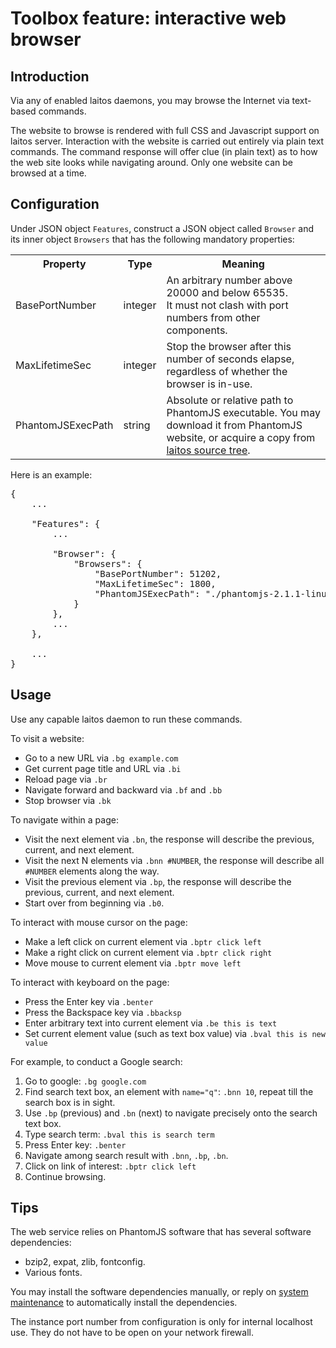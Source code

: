 # Toolbox feature: interactive web browser

## Introduction
Via any of enabled laitos daemons, you may browse the Internet via text-based commands.

The website to browse is rendered with full CSS and Javascript support on laitos server. Interaction with the website is
carried out entirely via plain text commands. The command response will offer clue (in plain text) as to how the web
site looks while navigating around. Only one website can be browsed at a time.

## Configuration
Under JSON object `Features`, construct a JSON object called `Browser` and its inner object `Browsers` that has the
following mandatory properties:
<table>
<tr>
    <th>Property</th>
    <th>Type</th>
    <th>Meaning</th>
</tr>
<tr>
    <td>BasePortNumber</td>
    <td>integer</td>
    <td>
        An arbitrary number above 20000 and below 65535.
        <br/>
        It must not clash with port numbers from other components.
    </td>
</tr>
<tr>
    <td>MaxLifetimeSec</td>
    <td>integer</td>
    <td>Stop the browser after this number of seconds elapse, regardless of whether the browser is in-use.</td>
</tr>
<tr>
    <td>PhantomJSExecPath</td>
    <td>string</td>
    <td>
        Absolute or relative path to PhantomJS executable. You may download it from PhantomJS website, or acquire a copy
        from <a href="https://github.com/HouzuoGuo/laitos/tree/master/extra">laitos source tree</a>.
    </td>
</tr>
</table>

Here is an example:
<pre>
{
    ...

    "Features": {
        ...

        "Browser": {
            "Browsers": {
                "BasePortNumber": 51202,
                "MaxLifetimeSec": 1800,
                "PhantomJSExecPath": "./phantomjs-2.1.1-linux-x86_64"
            }
        },
        ...
    },

    ...
}
</pre>

## Usage
Use any capable laitos daemon to run these commands.

To visit a website:
- Go to a new URL via `.bg example.com`
- Get current page title and URL via `.bi`
- Reload page via `.br`
- Navigate forward and backward via `.bf` and `.bb`
- Stop browser via `.bk`

To navigate within a page:
- Visit the next element via `.bn`, the response will describe the previous, current, and next element.
- Visit the next N elements via `.bnn #NUMBER`, the response will describe all `#NUMBER` elements along the way.
- Visit the previous element via `.bp`, the response will describe the previous, current, and next element.
- Start over from beginning via `.b0`.

To interact with mouse cursor on the page:
- Make a left click on current element via `.bptr click left`
- Make a right click on current element via `.bptr click right`
- Move mouse to current element via `.bptr move left`

To interact with keyboard on the page:
- Press the Enter key via `.benter`
- Press the Backspace key via `.bbacksp`
- Enter arbitrary text into current element via `.be this is text`
- Set current element value (such as text box value) via `.bval this is new value`

For example, to conduct a Google search:
1. Go to google: `.bg google.com`
2. Find search text box, an element with `name="q"`: `.bnn 10`, repeat till the search box is in sight.
3. Use `.bp` (previous) and `.bn` (next) to navigate precisely onto the search text box.
4. Type search term: `.bval this is search term`
5. Press Enter key: `.benter`
6. Navigate among search result with `.bnn`, `.bp`, `.bn`.
7. Click on link of interest: `.bptr click left`
8. Continue browsing.

## Tips
The web service relies on PhantomJS software that has several software dependencies:
- bzip2, expat, zlib, fontconfig.
- Various fonts.

You may install the software dependencies manually, or reply on [system maintenance](https://github.com/HouzuoGuo/laitos/wiki/Daemon:-system-maintenance)
to automatically install the dependencies.

The instance port number from configuration is only for internal localhost use. They do not have to be open on your
network firewall.